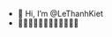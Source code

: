 - 👋 Hi, I’m @LeThanhKiet
- 🙂🙂🙂😌😌😌😎😎😎😏😏😏


<!---
LeThanhKiet/LeThanhKiet is a ✨ special ✨ repository because its `README.md` (this file) appears on your GitHub profile.
You can click the Preview link to take a look at your changes.
--->
